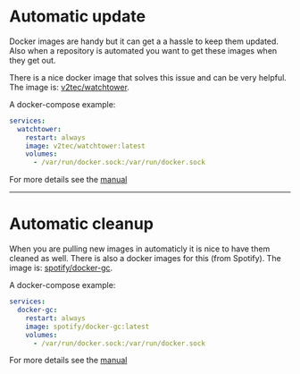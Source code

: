 # Automatic update

Docker images are handy but it can get a a hassle to keep them updated. Also when a repository is automated you want to get these images when they get out.

There is a nice docker image that solves this issue and can be very helpful. The image is: [v2tec/watchtower](https://hub.docker.com/r/v2tec/watchtower/).

A docker-compose example:
```yaml
services:
  watchtower:
    restart: always
    image: v2tec/watchtower:latest
    volumes:
      - /var/run/docker.sock:/var/run/docker.sock
```

For more details see the [manual](https://github.com/v2tec/watchtower/blob/master/README.md)


***


# Automatic cleanup

When you are pulling new images in automaticly it is nice to have them cleaned as well. There is also a docker images for this (from Spotify). The image is: [spotify/docker-gc](https://hub.docker.com/r/spotify/docker-gc/).

A docker-compose example:
```yaml
services:
  docker-gc:
    restart: always
    image: spotify/docker-gc:latest
    volumes:
      - /var/run/docker.sock:/var/run/docker.sock
```

For more details see the [manual](https://github.com/spotify/docker-gc/blob/master/README.md)